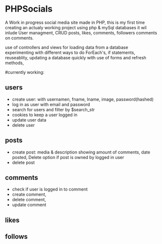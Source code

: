 # PHPSocials
A Work in progress social media site made in PHP, this is my first time creating an actualy working project using php &amp; mySql databases
it wil inlude User managment, CRUD
posts, likes, comments, followers comments on comments.

use of controllers and views for loading data from a database
experimenting with different ways to do ForEach's, if statements, reuseablity, updating a database quickly with use of forms and refresh methods,

#currently working:

## users
- create user: with usernamen, fname, lname, image, password(hashed)
- log in as user with email and password
- search for users and filter by $search_str
- cookies to keep a user logged in
- update user data
- delete user

## posts
- create post: media & description showing amount of comments, date posted, Delete option if post is owned by logged in user
- delete post

## comments
- check if user is logged in to comment
- create comment, 
- delete comment, 
- update comment

## likes

## follows
